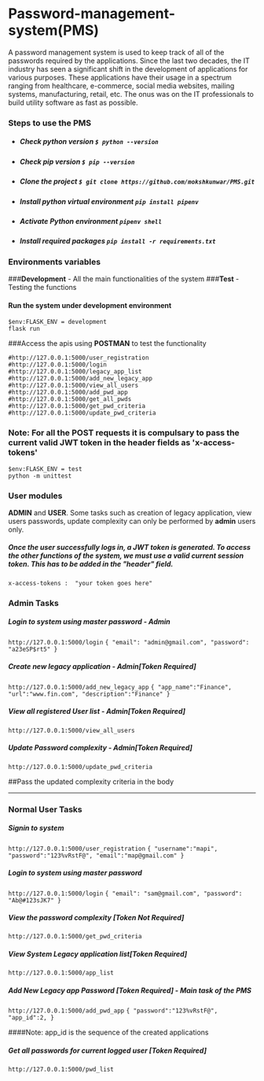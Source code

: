 # Password-management-system(PMS)
A password management system is used to keep track of all of the passwords required by the applications. Since the last two decades, the IT industry has seen a significant shift in the development of applications for various purposes. These applications have their usage in a spectrum ranging from healthcare, e-commerce, social media websites, mailing systems, manufacturing, retail, etc. The onus was on  the IT professionals to build utility software as fast as possible.
### Steps to use the PMS

- ##### Check python version `$ python --version`
- ##### Check pip version `$ pip --version`
- ##### Clone the project `$ git clone https://github.com/mokshkunwar/PMS.git`
- ##### Install python virtual environment `pip install pipenv`
- #####  Activate Python environment `pipenv shell` 
- #####  Install required packages  `pip install -r requirements.txt` 

### Environments variables

###**Development** - All the main functionalities of the system
###**Test** - Testing the functions 

#### Run the system under development environment

	$env:FLASK_ENV = development
	flask run
	
###Access the apis using **POSTMAN** to test the functionality

	#http://127.0.0.1:5000/user_registration
	#http://127.0.0.1:5000/login
	#http://127.0.0.1:5000/legacy_app_list
	#http://127.0.0.1:5000/add_new_legacy_app
	#http://127.0.0.1:5000/view_all_users
	#http://127.0.0.1:5000/add_pwd_app
	#http://127.0.0.1:5000/get_all_pwds
	#http://127.0.0.1:5000/get_pwd_criteria
	#http://127.0.0.1:5000/update_pwd_criteria
	
### Note: For all the **POST** requests it is compulsary to pass the current valid JWT token in the header fields as 'x-access-tokens'

	
	$env:FLASK_ENV = test
	python -m unittest
	
### User modules
**ADMIN** and **USER**.  Some tasks such as creation of legacy application, view users passwords, update complexity can only be performed by **admin** users only.

##### Once the user successfully logs in, a JWT token is generated. To access the other functions of the system, we must use a valid current session token. This has to be added in the "header" field. 

`x-access-tokens :  "your token goes here"`

### Admin  Tasks
##### Login to system using master password - Admin
`http://127.0.0.1:5000/login`
`{
	"email": "admin@gmail.com",
	"password": "a23eSP$rt5"
}`

##### Create new legacy application - Admin[Token Required]
`http://127.0.0.1:5000/add_new_legacy_app`
 `{
    "app_name":"Finance",
    "url":"www.fin.com",
    "description":"Finance"
}`
##### View all registered User list - Admin[Token Required]
`http://127.0.0.1:5000/view_all_users`

##### Update Password complexity - Admin[Token Required]
`http://127.0.0.1:5000/update_pwd_criteria`

##Pass the updated complexity criteria in the body
 
------------

### Normal User Tasks

##### Signin  to system 
 `http://127.0.0.1:5000/user_registration`
 `{
	"username":"mapi",
	"password":"123%vRstF@",
	"email":"map@gmail.com"
}`


##### Login to system using master password
`http://127.0.0.1:5000/login`
`{
	"email": "sam@gmail.com",
	"password": "Ab@#123sJK7"
}`

##### View the password complexity [Token Not Required] 
`http://127.0.0.1:5000/get_pwd_criteria`

##### View System Legacy application list[Token Required]
 `http://127.0.0.1:5000/app_list`

##### Add New Legacy app Password [Token Required] - Main task of the PMS
`http://127.0.0.1:5000/add_pwd_app`
 `{
	"password":"123%vRstF@",
	"app_id":2,
}`

####Note: app_id is the sequence of the created applications

##### Get all passwords for current logged user [Token Required]
`http://127.0.0.1:5000/pwd_list`


